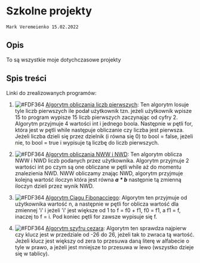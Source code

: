 # Szkolne projekty

`Mark Veremeienko 15.02.2022`

## Opis

To są wszystkie moje dotychczasowe projekty

## Spis treści

Linki do zrealizowanych programów:

1. ![#FDF364](https://via.placeholder.com/15/FDF364/000000?text=+) [Algorytm obliczania liczb pierwszych](https://github.com/Joesepph/Repo-main/blob/main/Algorytm%20liczb%20pierwszych/Algorytm%20liczb%20pierwszych.cpp): Ten algorytm losuje tyle liczb pierwszych ile podał użytkownik tzn. jeżeli użytkownik wpisze 15 to program wypisze 15 liczb pierwszych zaczynając od cyfry 2. Algorytm przyjmuje 4 wartości int i jednego boola. Następnie w pętli for, która jest w pętli while następuje obliczanie czy liczba jest pierwsza. Jeżeli liczba dzieli się przez dzielnik (i równa się 0) to bool = false, jeżeli nie, to bool = true i wypisuje tą liczbę do liczb pierwszych.

2. ![#FDF364](https://via.placeholder.com/15/FDF364/000000?text=+) [Algorytm obliczania NWW i NWD](https://github.com/Joesepph/Repo-main/blob/main/Obliczanie_NWW_i_NWD/Obliczanie_NWW_i_NWD.cpp): Ten algorytm oblicza NWW i NWD liczb podanych przez użytkownika. Algorytm przyjmuje 2 wartości int po czym są one obliczane w pętli while aż do momentu znalezienia NWD. NWW obliczamy znając NWD, algorytm przyjmuje kolejną wartość iloczyn która jest równa ***a * b*** następnie tą zmienną iloczyn dzieli przez wynik NWD.

3. ![#FDF364](https://via.placeholder.com/15/FDF364/000000?text=+) [Algorytm Ciągu Fibonacciego](https://github.com/Joesepph/Repo-main/blob/main/ciag_fibonacciego/ciag_fibonacciego.cpp): Algorytm ten przyjmuje od użytkownika wartość n, a następnie w pętli for oblicza wartość dla zmiennej 'i' i jeżeli 'i' jest większe od 1 to f = f0 + f1, f0 = f1, a f1 = f, inaczej to f = i. Pod koniec pętli for zawsze wypisuje się f.

4. ![#FDF364](https://via.placeholder.com/15/FDF364/000000?text=+) [Algorytm szyfru cezara](https://github.com/Joesepph/Repo-main/blob/main/szyfr_cezara/szyfr_cezara/szyfr_cezara.cpp): Algorytm ten sprawdza najpierw czy klucz jest w przedziale od -26 do 26, jeżeli tak to zwraca tą wartość. Jeżeli klucz jest większy od zera to przesuwa daną literę w alfabecie o tyle w prawo, a jeżeli jest mniejsze to przesuwa w lewo (wszystko dzieje się w tablicy).
